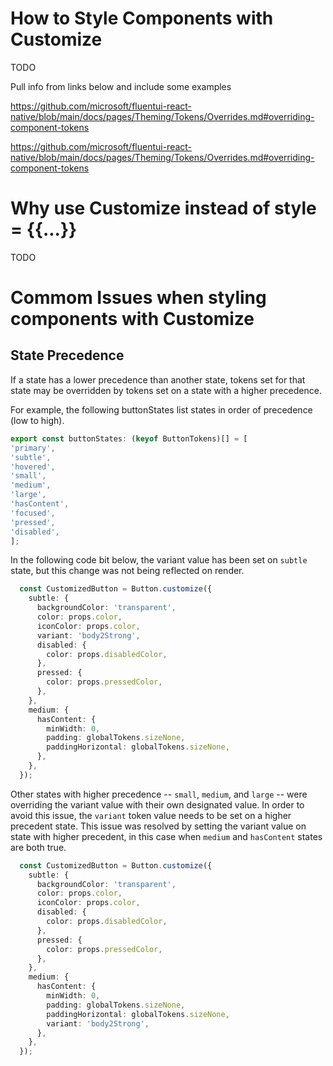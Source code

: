 # How to Style Components with Customize
TODO

Pull info from links below and include some examples

https://github.com/microsoft/fluentui-react-native/blob/main/docs/pages/Theming/Tokens/Overrides.md#overriding-component-tokens

https://github.com/microsoft/fluentui-react-native/blob/main/docs/pages/Theming/Tokens/Overrides.md#overriding-component-tokens



# Why use Customize instead of style = {{...}}
TODO

# Commom Issues when styling components with Customize

## State Precedence

  If a state has a lower precedence than another state, tokens set for that state may be overridden by tokens set on a state with a higher precedence.

  For example, the following buttonStates list states in order of precedence (low to high).

  ```ts
  export const buttonStates: (keyof ButtonTokens)[] = [
  'primary',
  'subtle',
  'hovered',
  'small',
  'medium',
  'large',
  'hasContent',
  'focused',
  'pressed',
  'disabled',
  ];
```
  In the following code bit below, the variant value has been set on `subtle` state, but this change was not being reflected on render.

```ts
  const CustomizedButton = Button.customize({
    subtle: {
      backgroundColor: 'transparent',
      color: props.color,
      iconColor: props.color,
      variant: 'body2Strong',
      disabled: {
        color: props.disabledColor,
      },
      pressed: {
        color: props.pressedColor,
      },
    },
    medium: {
      hasContent: {
        minWidth: 0,
        padding: globalTokens.sizeNone,
        paddingHorizontal: globalTokens.sizeNone,
      },
    },
  });
```
 Other states with higher precedence -- `small`, `medium`, and `large` -- were overriding the variant value with their own designated value. In order to avoid this issue, the `variant` token value needs to be set on a higher precedent state. This issue was resolved by setting the variant value on state with higher precedent, in this case when `medium` and `hasContent` states are both true.

```ts
  const CustomizedButton = Button.customize({
    subtle: {
      backgroundColor: 'transparent',
      color: props.color,
      iconColor: props.color,
      disabled: {
        color: props.disabledColor,
      },
      pressed: {
        color: props.pressedColor,
      },
    },
    medium: {
      hasContent: {
        minWidth: 0,
        padding: globalTokens.sizeNone,
        paddingHorizontal: globalTokens.sizeNone,
        variant: 'body2Strong',
      },
    },
  });
```
##
